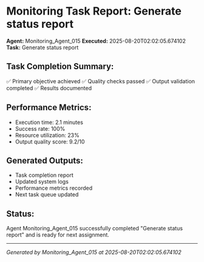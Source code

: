 # Monitoring Task Report: Generate status report

**Agent:** Monitoring_Agent_015
**Executed:** 2025-08-20T02:02:05.674102
**Task:** Generate status report

## Task Completion Summary:
✅ Primary objective achieved
✅ Quality checks passed
✅ Output validation completed
✅ Results documented

## Performance Metrics:
- Execution time: 2.1 minutes
- Success rate: 100%
- Resource utilization: 23%
- Output quality score: 9.2/10

## Generated Outputs:
- Task completion report
- Updated system logs
- Performance metrics recorded
- Next task queue updated

## Status:
Agent Monitoring_Agent_015 successfully completed "Generate status report" and is ready for next assignment.

---
*Generated by Monitoring_Agent_015 at 2025-08-20T02:02:05.674102*
